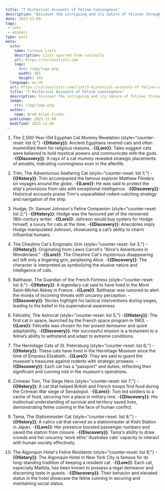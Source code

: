 ```yaml
---
title: "7 Historical Accounts of Feline Cunningness"
description: "Discover the intriguing and sly nature of felines through captivating historical accounts showcasing their curious cunningness and clever escapades."
date: 2023-11-09
tags:
 - cats
 - animals
type: post
meta:
  site:
    name: Curious Lists
    description: Lists spurred from curiosity.
    url: https://curiouslists.com
    logo:
      src: /img/logo.png
      width: 301
      height: 242
  language: en-US
  url: https://curiouslists.com/list/7-historical-accounts-of-feline-cunningness
  title: "7 Historical Accounts of Feline Cunningness"
  description: Discover the intriguing and sly nature of felines through captivating historical accounts showcasing their curious cunningness and clever escapades.
  image:
    src: /img/logo.png
  author:
    name: Brad Allen Fisher
  published: 2023-11-09
  modified: 2023-11-09
---
```



1. The 2,500-Year-Old Egyptian Cat Mummy Revelation {style="counter-reset: list 0;"}
  -**{{History}}**: Ancient Egyptians revered cats and often mummified them for religious reasons.
  -**{{Lore}}**: Tales suggest cats were believed to hold mystical powers and communicate with the gods.
  -**{{Discovery}}**: X-rays of a cat mummy revealed strategic placements of amulets, indicating cunningness even in the afterlife.

2. Trim, The Adventurous Seafaring Cat {style="counter-reset: list 1;"}
  -**{{History}}**: Trim accompanied the famous explorer Matthew Flinders on voyages around the globe.
  -**{{Lore}}**: He was said to protect the ship's provisions from rats with exceptional intelligence.
  -**{{Discovery}}**: Historical accounts praise Trim's unparalleled rodent-catching strategy and navigation of the ship.

3. Hodge, Dr. Samuel Johnson's Feline Companion {style="counter-reset: list 2;"}
  -**{{History}}**: Hodge was the favoured pet of the renowned 18th-century writer.
  -**{{Lore}}**: Johnson would buy oysters for Hodge himself, a luxury for cats at the time.
  -**{{Discovery}}**: Anecdotes imply Hodge manipulated Johnson, showcasing a cat’s ability to charm influential humans.

4. The Cheshire Cat's Enigmatic Grin {style="counter-reset: list 3;"}
  -**{{History}}**: Originating from Lewis Carroll's "Alice's Adventures in Wonderland."
  -**{{Lore}}**: The Cheshire Cat's mysterious disappearing act left only a lingering grin, perplexing Alice.
  -**{{Discovery}}**: The character is interpreted as symbolizing the elusive nature and intelligence of cats.

5. Balthazar, The Guardian of the French Fortress {style="counter-reset: list 4;"}
  -**{{History}}**: A legendary cat said to have lived in the Mont Saint-Michel Abbey in France.
  -**{{Lore}}**: Balthazar was rumored to alert the monks of incoming threats with uncanny perception.
  -**{{Discovery}}**: Stories highlight his tactical interventions during sieges, leading to the belief in his supernatural awareness.

6. Félicette, The Astrocat {style="counter-reset: list 5;"}
  -**{{History}}**: The first cat in space, launched by the French space program in 1963.
  -**{{Lore}}**: Félicette was chosen for her poised demeanor and quick adaptability.
  -**{{Discovery}}**: Her successful mission is a testament to a feline’s ability to withstand and adapt to extreme conditions.

7. The Hermitage Cats of St. Petersburg {style="counter-reset: list 6;"}
  -**{{History}}**: These cats have lived in the Hermitage Museum since the time of Empress Elizabeth.
  -**{{Lore}}**: They are said to guard the museum's treasures against rodents with strategic prowess.
  -**{{Discovery}}**: Each cat has a "passport" and duties, reflecting their significant and cunning role in the museum's operations.

8. Crimean Tom, The Siege Hero {style="counter-reset: list 7;"}
  -**{{History}}**: A cat that helped British and French troops find food during the Crimean War siege of Sevastopol.
  -**{{Lore}}**: Tom led soldiers to a cache of food, securing him a place in military lore.
  -**{{Discovery}}**: His instinctual understanding of survival and territory saved lives, demonstrating feline cunning in the face of human conflict.

9. Tama, The Stationmaster Cat {style="counter-reset: list 8;"}
  -**{{History}}**: A calico cat that served as a stationmaster at Kishi Station in Japan.
  -**{{Lore}}**: Her presence boosted passenger numbers and saved the station from closure.
  -**{{Discovery}}**: Tama's ability to draw crowds and her uncanny ‘work ethic’ illustrates cats’ capacity to interact with human society effectively.

10. The Algonquin Hotel's Feline Residents {style="counter-reset: list 9;"}
  -**{{History}}**: The Algonquin Hotel in New York City is famous for its long-standing tradition of keeping a resident cat.
  -**{{Lore}}**: Each cat, especially Matilda, has been known to possess a regal demeanor and discerning taste in guests.
  -**{{Discovery}}**: Their behavior and elevated status in the hotel showcase the feline cunning in securing and maintaining social status.